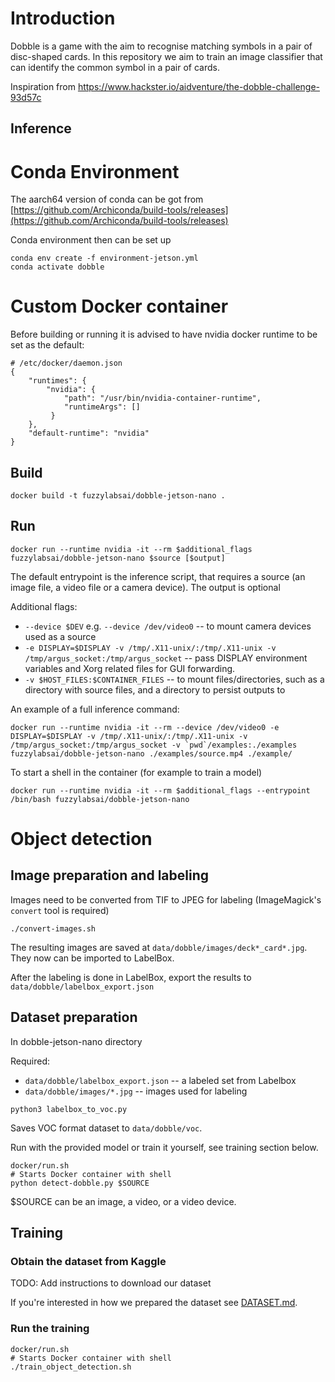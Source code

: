 # Introduction

Dobble is a game with the aim to recognise matching symbols in a pair of disc-shaped cards. In this repository we aim to train an image classifier that can identify the common symbol in a pair of cards.

Inspiration from https://www.hackster.io/aidventure/the-dobble-challenge-93d57c

## Inference
# Conda Environment

The aarch64 version of conda can be got from [https://github.com/Archiconda/build-tools/releases](https://github.com/Archiconda/build-tools/releases)

Conda environment then can be set up 

```
conda env create -f environment-jetson.yml
conda activate dobble
```

# Custom Docker container
Before building or running it is advised to have nvidia docker runtime to be set as the default:
```
# /etc/docker/daemon.json 
{
    "runtimes": {
        "nvidia": {
            "path": "/usr/bin/nvidia-container-runtime",
            "runtimeArgs": []
         } 
    },
    "default-runtime": "nvidia" 
}
```

## Build
```
docker build -t fuzzylabsai/dobble-jetson-nano .
```

## Run
```
docker run --runtime nvidia -it --rm $additional_flags fuzzylabsai/dobble-jetson-nano $source [$output]
```

The default entrypoint is the inference script, that requires a source (an image file, a video file or a camera device). The output is optional

Additional flags:
* `--device $DEV` e.g. `--device /dev/video0` -- to mount camera devices used as a source
* `-e DISPLAY=$DISPLAY -v /tmp/.X11-unix/:/tmp/.X11-unix -v /tmp/argus_socket:/tmp/argus_socket` -- pass DISPLAY environment variables and Xorg related files for GUI forwarding. 
* `-v $HOST_FILES:$CONTAINER_FILES` -- to mount files/directories, such as a directory with source files, and a directory to persist outputs to

An example of a full inference command:
```
docker run --runtime nvidia -it --rm --device /dev/video0 -e DISPLAY=$DISPLAY -v /tmp/.X11-unix/:/tmp/.X11-unix -v /tmp/argus_socket:/tmp/argus_socket -v `pwd`/examples:./examples fuzzylabsai/dobble-jetson-nano ./examples/source.mp4 ./example/
```

To start a shell in the container (for example to train a model)
```
docker run --runtime nvidia -it --rm $additional_flags --entrypoint /bin/bash fuzzylabsai/dobble-jetson-nano
```

# Object detection

## Image preparation and labeling
Images need to be converted from TIF to JPEG for labeling (ImageMagick's `convert` tool is required)
```
./convert-images.sh
```

The resulting images are saved at `data/dobble/images/deck*_card*.jpg`. They now can be imported to LabelBox. 

After the labeling is done in LabelBox, export the results to `data/dobble/labelbox_export.json`

## Dataset preparation
In dobble-jetson-nano directory

Required: 
* `data/dobble/labelbox_export.json` -- a labeled set from Labelbox
* `data/dobble/images/*.jpg` -- images used for labeling

```
python3 labelbox_to_voc.py
```

Saves VOC format dataset to `data/dobble/voc`.

Run with the provided model or train it yourself, see training section below.

```
docker/run.sh
# Starts Docker container with shell
python detect-dobble.py $SOURCE
```
$SOURCE can be an image, a video, or a video device.

## Training

### Obtain the dataset from Kaggle

TODO: Add instructions to download our dataset

If you're interested in how we prepared the dataset see [DATASET.md](DATASET.md).

### Run the training

```
docker/run.sh
# Starts Docker container with shell
./train_object_detection.sh
```
